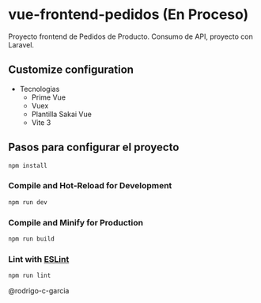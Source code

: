 # vue-frontend-pedidos (En Proceso)

Proyecto frontend de Pedidos de Producto.
Consumo de API, proyecto con Laravel.


## Customize configuration

* Tecnologias
  * Prime Vue
  * Vuex
  * Plantilla Sakai Vue
  * Vite 3
  
## Pasos para configurar el proyecto

```sh
npm install
```

### Compile and Hot-Reload for Development

```sh
npm run dev
```

### Compile and Minify for Production

```sh
npm run build
```

### Lint with [ESLint](https://eslint.org/)

```sh
npm run lint
```
@rodrigo-c-garcia
